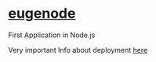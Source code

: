 # [eugenode](https://eugenode.azurewebsites.net/)

First Application in Node.js

Very important Info about deployment [here](https://code.visualstudio.com/tutorials/nodejs-deployment/deploy-website)
